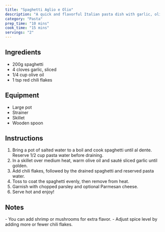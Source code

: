 ```yaml
---
title: "Spaghetti Aglio e Olio"
description: "A quick and flavorful Italian pasta dish with garlic, olive oil, and chili flakes."
category: "Pasta"
prep_time: "10 mins"
cook_time: "15 mins"
servings: "2"
---
```

<link rel="stylesheet" href="styles.css"/>

## Ingredients
<div class="ingredient-card">
    <ul>
    <li>200g spaghetti</li>
    <li>4 cloves garlic, sliced</li>
    <li>1/4 cup olive oil</li>
    <li>1 tsp red chili flakes</li>
</div>

## Equipment
<div class="equipment-card">
<ul>
<li>Large pot</li>
<li>Strainer</li>
<li>Skillet</li>
<li>Wooden spoon</li>
</div>

## Instructions
<div class="instruction-card">

1. Bring a pot of salted water to a boil and cook spaghetti until al dente. Reserve 1/2 cup pasta water before draining.
2. In a skillet over medium heat, warm olive oil and sauté sliced garlic until golden.
3. Add chili flakes, followed by the drained spaghetti and reserved pasta water.
4. Toss to coat the spaghetti evenly, then remove from heat.
5. Garnish with chopped parsley and optional Parmesan cheese.
6. Serve hot and enjoy!
</div>

## Notes
<div class="notes-card">
- You can add shrimp or mushrooms for extra flavor.
- Adjust spice level by adding more or fewer chili flakes.
</div>